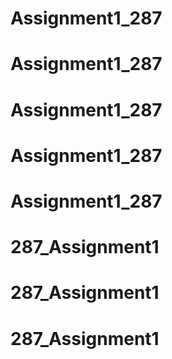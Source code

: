 # Assignment1_287
# Assignment1_287
# Assignment1_287
# Assignment1_287
# Assignment1_287
# 287_Assignment1
# 287_Assignment1
# 287_Assignment1
